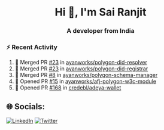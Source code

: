 <h1 align="center">Hi 👋, I'm Sai Ranjit</h1>
<h3 align="center">A developer from India</h3>

### :zap: Recent Activity

<!--START_SECTION:activity-->
1. 🎉 Merged PR [#23](https://github.com/ayanworks/polygon-did-resolver/pull/23) in [ayanworks/polygon-did-resolver](https://github.com/ayanworks/polygon-did-resolver)
2. 🎉 Merged PR [#23](https://github.com/ayanworks/polygon-did-registrar/pull/23) in [ayanworks/polygon-did-registrar](https://github.com/ayanworks/polygon-did-registrar)
3. 🎉 Merged PR [#8](https://github.com/ayanworks/polygon-schema-manager/pull/8) in [ayanworks/polygon-schema-manager](https://github.com/ayanworks/polygon-schema-manager)
4. 💪 Opened PR [#15](https://github.com/ayanworks/afj-polygon-w3c-module/pull/15) in [ayanworks/afj-polygon-w3c-module](https://github.com/ayanworks/afj-polygon-w3c-module)
5. 💪 Opened PR [#168](https://github.com/credebl/adeya-wallet/pull/168) in [credebl/adeya-wallet](https://github.com/credebl/adeya-wallet)
<!--END_SECTION:activity-->

## 🌐 Socials:
[![LinkedIn](https://img.shields.io/badge/LinkedIn-%230077B5.svg?logo=linkedin&logoColor=white)](https://linkedin.com/in/sairanjit) [![Twitter](https://img.shields.io/badge/Twitter-%231DA1F2.svg?logo=Twitter&logoColor=white)](https://twitter.com/sairanjit_) 

